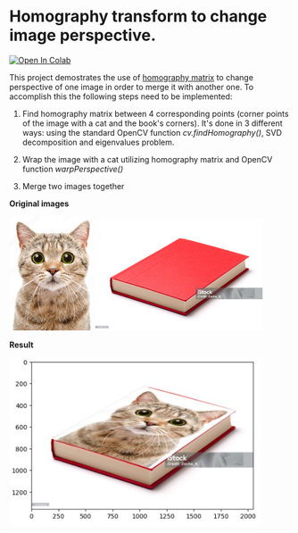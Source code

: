 # Homography transform to change image perspective.
[![Open In Colab](https://colab.research.google.com/assets/colab-badge.svg)](http://colab.research.google.com/github/Viktor-Sok/DLS_Computer_Vision/blob/main/Segment)

This project demostrates the use of [homography matrix](https://en.wikipedia.org/wiki/Homography_(computer_vision)) to change perspective of one image in order to merge it with another one. 
To accomplish this the following steps need to be implemented: 
1. Find homography matrix between 4 corresponding points (corner points of the image with a cat and the book's corners). It's done in 3 different ways: using the standard OpenCV function *cv.findHomography()*, SVD decomposition and eigenvalues problem.

2. Wrap the image with a cat utilizing homography matrix and OpenCV function *warpPerspective()*
3. Merge two images together

**Original images**

<img src="assets/cat.jpg" alt="drawing" width="150"/>
<img src="assets/book.jpg" alt="drawing" width="300"/>

**Result**

<img src="assets/bookcat.jpg" alt="drawing" width="450"/>




